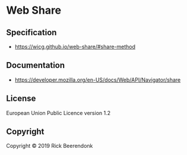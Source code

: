 # Web Share

## Specification

- https://wicg.github.io/web-share/#share-method

## Documentation

- https://developer.mozilla.org/en-US/docs/Web/API/Navigator/share

## License

European Union Public Licence version 1.2

## Copyright

Copyright © 2019 Rick Beerendonk
